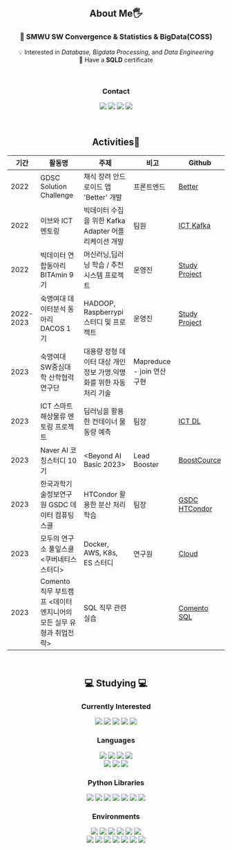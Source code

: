 <!-- ![header](https://capsule-render.vercel.app/api?type=waving&color=FFB9B9&&height=200&section=header&text=Bokyung%20Lee&fontSize=50) -->

<div align="center">

## About Me🖐️
### 🏫 SMWU SW Convergence & Statistics & BigData(COSS)

💡 Interested in _Database, Bigdata Processing_, and _Data Engineering_   
📝 Have a **SQLD** certificate
 
<br>

### Contact
<a href="mailto:leebk1124@gmail.com"><img src="https://img.shields.io/badge/Gmail-EA4335?style=flat-square&logo=Gmail&logoColor=white"/></a>
<a href="https://bokyung124.github.io"><img src="https://img.shields.io/badge/GitHub%20Blog-86AA31?style=flat-square&logo=Github&logoColor=white"/></a> 
<a href="https://gnuykob.tistory.com"><img src="https://img.shields.io/badge/Tistory-000000?style=flat-square&logo=Tistory&logoColor=white"/></a>
<a href="https://www.instagram.com/gnuykob_"><img src="https://img.shields.io/badge/Instagram-E4405F?style=flat-square&logo=Instagram&logoColor=white"/></a> 

</div>

<br>

<div align="center">

## Activities🤍

|기간|활동명|주제|비고|Github|
|---|---|---|---|---|
|2022|GDSC Solution Challenge|채식 장려 안드로이드 앱 'Better' 개발|프론트엔드|[Better](https://github.com/bokyung124/30_Better)|
|2022|이브와 ICT 멘토링|빅데이터 수집을 위한 Kafka Adapter 어플리케이션 개발|팀원|[ICT Kafka](https://github.com/bokyung124/ICT_Kafka)|
|2022|빅데이터 연합동아리 BITAmin 9기|머신러닝,딥러닝 학습 / 추천시스템 프로젝트|운영진|[Study](https://github.com/bokyung124/BITAmin) [Project](https://github.com/bokyung124/bitamin-conference)|
|2022-2023|숙명여대 데이터분석 동아리 DACOS 1기|HADOOP, Raspberrypi 스터디 및 프로젝트|운영진|[Study](https://github.com/bokyung124/hadoop-pilot-pjt) [Project](https://github.com/bokyung124/hadoop_raspberrypi)|
|2023|숙명여대 SW중심대학 산학협력연구단|대용량 정형 데이터 대상 개인정보 가명.익명화를 위한 자동처리 기술|Mapreduce - join 연산 구현|
|2023|ICT 스마트 해상물류 멘토링 프로젝트|딥러닝을 활용한 컨테이너 물동량 예측|팀장|[ICT DL](https://github.com/bokyung124/ICT_DL)|
|2023|Naver AI 코칭스터디 10기|<Beyond AI Basic 2023>|Lead Booster|[BoostCource](https://github.com/bokyung124/BoostCourse-Beyond-AI)|
|2023|한국과학기술정보연구원 GSDC 데이터 컴퓨팅 스쿨|HTCondor 활용한 분산 처리 학습|팀장|[GSDC HTCondor](https://github.com/bokyung124/GSDC_HTCondor)|
|2023|모두의 연구소 풀잎스쿨 <쿠버네티스 스터디>|Docker, AWS, K8s, ES 스터디|연구원|[Cloud](https://github.com/bokyung124/infra-study)|
|2023|Comento 직무 부트캠프 <데이터 엔지니어의 모든 실무 유형과 취업전략>|SQL 직무 관련 실습||[Comento SQL](https://github.com/bokyung124/comento_DB)|

<br>

<div align="center">

## 💻 Studying 💻

### Currently Interested

<img src="https://img.shields.io/badge/Hadoop-66CCFF?style=flat-square&logo=Apache%20Hadoop&logoColor=white"/>
<img src="https://img.shields.io/badge/Kafka-231F20?style=flat-square&logo=Apache%20kafka&logoColor=white"/>
<img src="https://img.shields.io/badge/Spark-E25A1C?style=flat-square&logo=Apache%20Spark&logoColor=white"/>
<img src="https://img.shields.io/badge/Spring-6DB33F?style=flat-square&logo=Spring&logoColor=white"/>
<img src="https://img.shields.io/badge/MySQL-4479A1?style=flat-square&logo=MySQL&logoColor=white"/>

<br>

### Languages

<img src="https://img.shields.io/badge/Python-3766AB?style=flat-square&logo=Python&logoColor=white"/>
<img src="https://img.shields.io/badge/Java-007396?style=flat-square&logo=OpenJDK&logoColor=white"/>
<img src="https://img.shields.io/badge/C-A8B9CC?style=flat-square&logo=C&logoColor=white"/>
<img src="https://img.shields.io/badge/Linux-FCC624?style=flat-square&logo=Linux&logoColor=white"/>
<br>
<img src="https://img.shields.io/badge/R-276DC3?style=flat-square&logo=R&logoColor=white"/> 
<img src="https://img.shields.io/badge/SAS-0072C6?style=flat-square&logo=SAS&logoColor=white"/>
<img src="https://img.shields.io/badge/Arduino-00979D?style=flat-square&logo=Arduino&logoColor=white"/>

<br>

### Python Libraries
<img src="https://img.shields.io/badge/pandas-150458?style=flat-square&logo=pandas&logoColor=white"/>
<img src="https://img.shields.io/badge/NumPy-013243?style=flat-square&logo=NumPy&logoColor=white"/>
<img src="https://img.shields.io/badge/PyTorch-EE4C2C?style=flat-square&logo=PyTorch&logoColor=white"/>
<img src="https://img.shields.io/badge/Tensorflow-FF6F00?style=flat-square&logo=TensorFlow&logoColor=white"/>
<img src="https://img.shields.io/badge/scikit learn-F7931E?style=flat-square&logo=scikit-learn&logoColor=white"/>
<img src="https://img.shields.io/badge/Keras-D00000?style=flat-square&logo=keras&logoColor=white"/>
<img src="https://img.shields.io/badge/PySpark-E25A1C?style=flat-square&logo=Apache%20Spark&logoColor=white"/>

<br>

### Environments
<img src="https://img.shields.io/badge/macOS-000000?style=flat-square&logo=Apple&logoColor=white"/>
<img src="https://img.shields.io/badge/VSCode-007ACC?style=flat-square&logo=Visual%20Studio%20Code&logoColor=white"/>
<img src="https://img.shields.io/badge/Jupyter-F37626?style=flat-square&logo=Jupyter&logoColor=white"/>
<img src="https://img.shields.io/badge/Google Colab-F9AB00?style=flat-square&logo=Google%20Colab&logoColor=white"/>
<img src="https://img.shields.io/badge/Elipse-2C2255?style=flat-square&logo=Eclipse%20IDE&logoColor=white"/>
<img src="https://img.shields.io/badge/IntelliJ-000000?style=flat-square&logo=IntelliJ%20IDEA&logoColor=white"/>


<br>

<img src="https://img.shields.io/badge/Android Studio-3DDC84?style=flat-square&logo=Android&logoColor=white"/>
<img src="https://img.shields.io/badge/GitHub-181717?style=flat-square&logo=GitHub&logoColor=white"/>
<img src="https://img.shields.io/badge/Conda Forge-000000?style=flat-square&logo=Conda-Forge&logoColor=white"/>
<img src="https://img.shields.io/badge/Cloudera-F96702?style=flat-square&logo=Cloudera&logoColor=white"/>
<img src="https://img.shields.io/badge/Docker-2496ED?style=flat-square&logo=docker&logoColor=white"/>
<img src="https://img.shields.io/badge/Slack-4A154B?style=flat-square&logo=Slack&logoColor=white"/>
<img src="https://img.shields.io/badge/Notion-000000?style=flat-square&logo=Notion&logoColor=white"/>


<!--
<h3 align="center">👩‍💻 My Github Stats 👩‍💻</h3>

![Anurag's GitHub stats](https://github-readme-stats.vercel.app/api?username=BoKyung124)

[![Top Langs](https://github-readme-stats.vercel.app/api/top-langs/?username=BoKyung124&layout=compact)](https://github.com/anuraghazra/github-readme-stats)
-->

